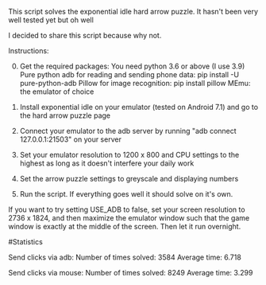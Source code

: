 This script solves the exponential idle hard arrow puzzle. It hasn't been very well tested yet but oh well

I decided to share this script because why not.

Instructions:

0. Get the required packages: You need python 3.6 or above (I use 3.9)
Pure python adb for reading and sending phone data: pip install -U pure-python-adb
Pillow for image recognition: pip install pillow
MEmu: the emulator of choice

1. Install exponential idle on your emulator (tested on Android 7.1) and go to the hard arrow puzzle page

2. Connect your emulator to the adb server by running "adb connect 127.0.0.1:21503" on your server

3. Set your emulator resolution to 1200 x 800 and CPU settings to the highest as long as it doesn't interfere your daily work

4. Set the arrow puzzle settings to greyscale and displaying numbers

5. Run the script. If everything goes well it should solve on it's own.

If you want to try setting USE_ADB to false, set your screen resolution to 2736 x 1824, and then maximize the emulator window such that the game window is exactly at the middle of the screen. Then let it run overnight.


#Statistics

Send clicks via adb: 
Number of times solved: 3584 
Average time: 6.718

Send clicks via mouse:
Number of times solved: 8249 
Average time: 3.299